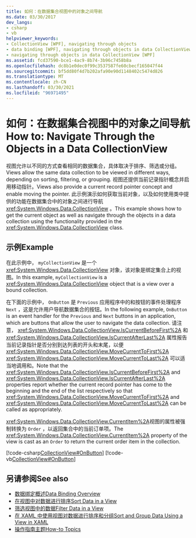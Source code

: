 ```yaml
---
title: 如何：在数据集合视图中的对象之间导航
ms.date: 03/30/2017
dev_langs:
- csharp
- vb
helpviewer_keywords:
- CollectionView [WPF], navigating through objects
- data binding [WPF], navigating through objects in data CollectionView
- navigating through objects in data CollectionView [WPF]
ms.assetid: fcd37590-bce1-4ac9-8b74-3b96c7458b8a
ms.openlocfilehash: dc8b1e0dec0f99c3537587fe60cbecf165047f44
ms.sourcegitcommit: bf5dd80f4d7b202afa90e90d1148402c5474d826
ms.translationtype: MT
ms.contentlocale: zh-CN
ms.lasthandoff: 03/30/2021
ms.locfileid: "96971495"
---
```

# <a name="how-to-navigate-through-the-objects-in-a-data-collectionview"></a><span data-ttu-id="796ae-102">如何：在数据集合视图中的对象之间导航</span><span class="sxs-lookup"><span data-stu-id="796ae-102">How to: Navigate Through the Objects in a Data CollectionView</span></span>
<span data-ttu-id="796ae-103">视图允许以不同的方式查看相同的数据集合，具体取决于排序、筛选或分组。</span><span class="sxs-lookup"><span data-stu-id="796ae-103">Views allow the same data collection to be viewed in different ways, depending on sorting, filtering, or grouping.</span></span> <span data-ttu-id="796ae-104">视图还提供当前记录指针概念并启用移动指针。</span><span class="sxs-lookup"><span data-stu-id="796ae-104">Views also provide a current record pointer concept and enable moving the pointer.</span></span> <span data-ttu-id="796ae-105">此示例演示如何获取当前对象，以及如何使用类中提供的功能在数据集合中的对象之间进行导航 <xref:System.Windows.Data.CollectionView> 。</span><span class="sxs-lookup"><span data-stu-id="796ae-105">This example shows how to get the current object as well as navigate through the objects in a data collection using the functionality provided in the <xref:System.Windows.Data.CollectionView> class.</span></span>  
  
## <a name="example"></a><span data-ttu-id="796ae-106">示例</span><span class="sxs-lookup"><span data-stu-id="796ae-106">Example</span></span>  
 <span data-ttu-id="796ae-107">在此示例中， `myCollectionView` 是一个 <xref:System.Windows.Data.CollectionView> 对象，该对象是绑定集合上的视图。</span><span class="sxs-lookup"><span data-stu-id="796ae-107">In this example, `myCollectionView` is a <xref:System.Windows.Data.CollectionView> object that is a view over a bound collection.</span></span>  
  
 <span data-ttu-id="796ae-108">在下面的示例中， `OnButton` 是 `Previous` 应用程序中的和按钮的事件处理程序 `Next` ，这是允许用户导航数据集合的按钮。</span><span class="sxs-lookup"><span data-stu-id="796ae-108">In the following example, `OnButton` is an event handler for the `Previous` and `Next` buttons in an application, which are buttons that allow the user to navigate the data collection.</span></span> <span data-ttu-id="796ae-109">请注意， <xref:System.Windows.Data.CollectionView.IsCurrentBeforeFirst%2A> 和 <xref:System.Windows.Data.CollectionView.IsCurrentAfterLast%2A> 属性报告当前记录指针是否分别到达列表的开头和末尾，以便 <xref:System.Windows.Data.CollectionView.MoveCurrentToFirst%2A> <xref:System.Windows.Data.CollectionView.MoveCurrentToLast%2A> 可以适当地调用和。</span><span class="sxs-lookup"><span data-stu-id="796ae-109">Note that the <xref:System.Windows.Data.CollectionView.IsCurrentBeforeFirst%2A> and <xref:System.Windows.Data.CollectionView.IsCurrentAfterLast%2A> properties report whether the current record pointer has come to the beginning and the end of the list respectively so that <xref:System.Windows.Data.CollectionView.MoveCurrentToFirst%2A> and <xref:System.Windows.Data.CollectionView.MoveCurrentToLast%2A> can be called as appropriately.</span></span>  
  
 <span data-ttu-id="796ae-110"><xref:System.Windows.Data.CollectionView.CurrentItem%2A>视图的属性被强制转换为 `Order` ，以返回集合中的当前订单项。</span><span class="sxs-lookup"><span data-stu-id="796ae-110">The <xref:System.Windows.Data.CollectionView.CurrentItem%2A> property of the view is cast as an `Order` to return the current order item in the collection.</span></span>  
  
 [!code-csharp[CollectionView#OnButton](~/samples/snippets/csharp/VS_Snippets_Wpf/CollectionView/CSharp/Page1.xaml.cs#onbutton)]
 [!code-vb[CollectionView#OnButton](~/samples/snippets/visualbasic/VS_Snippets_Wpf/CollectionView/VisualBasic/Page1.xaml.vb#onbutton)]  
  
## <a name="see-also"></a><span data-ttu-id="796ae-111">另请参阅</span><span class="sxs-lookup"><span data-stu-id="796ae-111">See also</span></span>

- [<span data-ttu-id="796ae-112">数据绑定概述</span><span class="sxs-lookup"><span data-stu-id="796ae-112">Data Binding Overview</span></span>](/dotnet/desktop-wpf/data/data-binding-overview)
- [<span data-ttu-id="796ae-113">在视图中对数据进行排序</span><span class="sxs-lookup"><span data-stu-id="796ae-113">Sort Data in a View</span></span>](how-to-sort-data-in-a-view.md)
- [<span data-ttu-id="796ae-114">筛选视图中的数据</span><span class="sxs-lookup"><span data-stu-id="796ae-114">Filter Data in a View</span></span>](how-to-filter-data-in-a-view.md)
- [<span data-ttu-id="796ae-115">在 XAML 中使用视图对数据进行排序和分组</span><span class="sxs-lookup"><span data-stu-id="796ae-115">Sort and Group Data Using a View in XAML</span></span>](how-to-sort-and-group-data-using-a-view-in-xaml.md)
- [<span data-ttu-id="796ae-116">操作指南主题</span><span class="sxs-lookup"><span data-stu-id="796ae-116">How-to Topics</span></span>](data-binding-how-to-topics.md)
